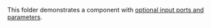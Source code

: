 This folder demonstrates a component with [optional input ports and parameters](../../../component-spec-topics/inputs-and-outputs.md).
